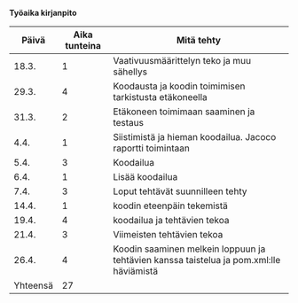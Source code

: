 **Työaika kirjanpito**

Päivä | Aika tunteina | Mitä tehty
------|---------------|-------------
18.3. | 1 | Vaativuusmäärittelyn teko ja muu sähellys
29.3. | 4 | Koodausta ja koodin toimimisen tarkistusta etäkoneella
31.3. | 2 | Etäkoneen toimimaan saaminen ja testaus
4.4. | 1 | Siistimistä ja hieman koodailua. Jacoco raportti toimintaan
5.4. | 3 | Koodailua
6.4. | 1 | Lisää koodailua
7.4. | 3 | Loput tehtävät suunnilleen tehty
14.4. | 1 | koodin eteenpäin tekemistä
19.4. | 4 | koodailua ja tehtävien tekoa
21.4. | 3 | Viimeisten tehtävien tekoa
26.4. | 4 | Koodin saaminen melkein loppuun ja tehtävien kanssa taistelua ja pom.xml:lle häviämistä
Yhteensä | 27 | 
